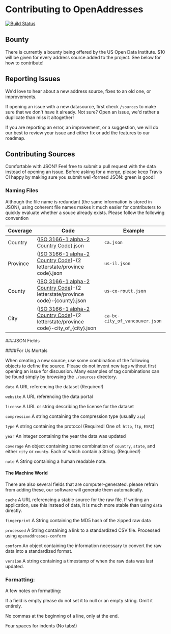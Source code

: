 # Contributing to OpenAddresses

[![Build Status](https://travis-ci.org/openaddresses/openaddresses.png?branch=master)](https://travis-ci.org/openaddresses/openaddresses)

## Bounty

There is currently a bounty being offered by the US Open Data Institute. $10 will be given for every address source added to the project. See below for how to contribute!

## Reporting Issues

We'd love to hear about a new address source, fixes to an old one, or improvements. 

If opening an issue with a new datasource, first check `/sources` to make sure that we don't have it already. Not sure? Open an issue, we'd rather a duplicate than miss it altogether!

If you are reporting an error, an improvement, or a suggestion, we will do our best to review your issue and either fix or add the features to our roadmap.

## Contributing Sources

Comfortable with JSON? Feel free to submit a pull request with the data instead of opening an issue. Before asking for a merge, please keep Travis CI happy by making sure you submit well-formed JSON: green is good!

### Naming Files

Although the file name is redundant (the same information is stored in JSON), using coherent file names makes it much easier for contributers to quickly evaluate whether a souce already exists. Please follow the following convention 

Coverage | Code | Example
-------- | ---- | -------
Country  | {[ISO 3166-1 alpha-2 Country Code](http://en.wikipedia.org/wiki/ISO_3166-1_alpha-2)}.json | `ca.json`
Province | {[ISO 3166-1 alpha-2 Country Code](http://en.wikipedia.org/wiki/ISO_3166-1_alpha-2)}-{2 letterstate/province code}.json | `us-il.json`
County | {[ISO 3166-1 alpha-2 Country Code](http://en.wikipedia.org/wiki/ISO_3166-1_alpha-2)}-{2 letterstate/province code}-{county}.json | `us-co-routt.json`
City | {[ISO 3166-1 alpha-2 Country Code](http://en.wikipedia.org/wiki/ISO_3166-1_alpha-2)}-{2 letterstate/province code}-city_of_{city}.json | `ca-bc-city_of_vancouver.json`

###JSON Fields

####For Us Mortals

When creating a new source, use some combination of the following objects to define the source. Please do not invent new tags without first opening an issue for discussion. Many examples of tag combinations can be found simply by browsing the `./sources` directory.

`data` A URL referencing the dataset (Required!)

`website` A URL referencing the data portal

`license` A URL or string describing the license for the dataset

`compression` A string containing the compression type (usually `zip`)

`type` A string containing the protocol (Required! One of: `http`, `ftp`, `ESRI`)

`year` An integer containing the year the data was updated

`coverage` An object containing some combination of `country`, `state`, and either `city` or `county`. Each of which contain a String. (Required!)

`note` A String containing a human readable note.

#### The Machine World

There are also several fields that are computer-generated. please refrain from adding these, our software will generate them automatically.

`cache` A URL referencing a stable source for the raw file. If writing an application, use this instead of data, it is much more stable than using `data` directly.

`fingerprint` A String containing the MD5 hash of the zipped raw data

`processed` A String containing a link to a standardized CSV file. Processed using `openaddresses-conform`

`conform` An object containing the information necessary to convert the raw data into a standardized format.

`version` A string containing a timestamp of when the raw data was last updated.

### Formatting:

A few notes on formatting:

If a field is empty please do not set it to null or an empty string. 
Omit it entirely.

No commas at the beginning of a line, only at the end.

Four spaces for indents (No tabs!)

